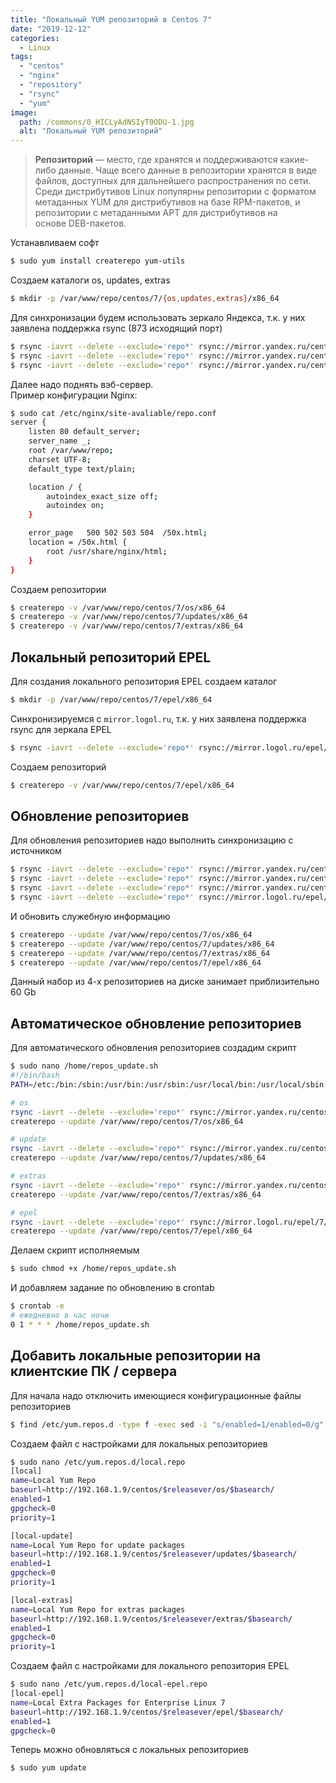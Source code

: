 ```yaml
---
title: "Локальный YUM репозиторий в Centos 7"
date: "2019-12-12"
categories: 
  - Linux
tags: 
  - "centos"
  - "nginx"
  - "repository"
  - "rsync"
  - "yum"
image:
  path: /commons/0_HICLyAdNSIyT0ODU-1.jpg
  alt: "Локальный YUM репозиторий"
---
```


> **Репозиторий** — место, где хранятся и поддерживаются какие-либо данные. Чаще всего данные в репозитории хранятся в виде файлов, доступных для дальнейшего распространения по сети.  
> Среди дистрибутивов Linux популярны репозитории с форматом метаданных YUM для дистрибутивов на базе RPM-пакетов, и репозитории с метаданными APT для дистрибутивов на основе DEB-пакетов.

Устанавливаем софт

```sh
$ sudo yum install createrepo yum-utils
```

Создаем каталоги os, updates, extras

```sh
$ mkdir -p /var/www/repo/centos/7/{os,updates,extras}/x86_64
```

Для синхронизации будем использовать зеркало Яндекса, т.к. у них заявлена поддержка rsync (873 исходящий порт)

```sh
$ rsync -iavrt --delete --exclude='repo*' rsync://mirror.yandex.ru/centos/7/os/x86_64/ /var/www/repo/centos/7/os/x86_64/
$ rsync -iavrt --delete --exclude='repo*' rsync://mirror.yandex.ru/centos/7/updates/x86_64/ /var/www/repo/centos/7/updates/x86_64/
$ rsync -iavrt --delete --exclude='repo*' rsync://mirror.yandex.ru/centos/7/extras/x86_64/ /var/www/repo/centos/7/extras/x86_64/
```

Далее надо поднять вэб-сервер.  
Пример конфигурации Nginx:

```sh
$ sudo cat /etc/nginx/site-avaliable/repo.conf
server {
    listen 80 default_server;
    server_name _;
    root /var/www/repo;
    charset UTF-8;
    default_type text/plain;

    location / {
        autoindex_exact_size off;
        autoindex on;
    }

    error_page   500 502 503 504  /50x.html;
    location = /50x.html {
        root /usr/share/nginx/html;
    }
}
```

Создаем репозитории

```sh
$ createrepo -v /var/www/repo/centos/7/os/x86_64
$ createrepo -v /var/www/repo/centos/7/updates/x86_64
$ createrepo -v /var/www/repo/centos/7/extras/x86_64
```

## Локальный репозиторий EPEL

Для создания локального репозитория EPEL создаем каталог

```sh
$ mkdir -p /var/www/repo/centos/7/epel/x86_64
```

Синхронизируемся c `mirror.logol.ru`, т.к. у них заявлена поддержка rsync для зеркала EPEL

```sh
$ rsync -iavrt --delete --exclude='repo*' rsync://mirror.logol.ru/epel/7/x86_64/ /var/www/repo/centos/7/epel/x86_64/
```

Создаем репозиторий

```sh
$ createrepo -v /var/www/repo/centos/7/epel/x86_64
```

## Обновление репозиториев

Для обновления репозиториев надо выполнить синхронизацию с источником

```sh
$ rsync -iavrt --delete --exclude='repo*' rsync://mirror.yandex.ru/centos/7/os/x86_64/ /var/www/repo/centos/7/os/x86_64/
$ rsync -iavrt --delete --exclude='repo*' rsync://mirror.yandex.ru/centos/7/updates/x86_64/ /var/www/repo/centos/7/updates/x86_64/
$ rsync -iavrt --delete --exclude='repo*' rsync://mirror.yandex.ru/centos/7/extras/x86_64/ /var/www/repo/centos/7/extras/x86_64/
$ rsync -iavrt --delete --exclude='repo*' rsync://mirror.logol.ru/epel/7/x86_64/ /var/www/repo/centos/7/epel/x86_64/
```

И обновить служебную информацию

```sh
$ createrepo --update /var/www/repo/centos/7/os/x86_64
$ createrepo --update /var/www/repo/centos/7/updates/x86_64
$ createrepo --update /var/www/repo/centos/7/extras/x86_64
$ createrepo --update /var/www/repo/centos/7/epel/x86_64
```

Данный набор из 4-х репозиториев на диске занимает приблизительно 60 Gb

## Автоматическое обновление репозиториев

Для автоматического обновления репозиториев создадим скрипт

```sh
$ sudo nano /home/repos_update.sh
#!/bin/bash
PATH=/etc:/bin:/sbin:/usr/bin:/usr/sbin:/usr/local/bin:/usr/local/sbin

# os
rsync -iavrt --delete --exclude='repo*' rsync://mirror.yandex.ru/centos/7/os/x86_64/ /var/www/repo/centos/7/os/x86_64/
createrepo --update /var/www/repo/centos/7/os/x86_64

# update
rsync -iavrt --delete --exclude='repo*' rsync://mirror.yandex.ru/centos/7/updates/x86_64/ /var/www/repo/centos/7/updates/x86_64/
createrepo --update /var/www/repo/centos/7/updates/x86_64

# extras
rsync -iavrt --delete --exclude='repo*' rsync://mirror.yandex.ru/centos/7/extras/x86_64/ /var/www/repo/centos/7/extras/x86_64/
createrepo --update /var/www/repo/centos/7/extras/x86_64

# epel
rsync -iavrt --delete --exclude='repo*' rsync://mirror.logol.ru/epel/7/x86_64/ /var/www/repo/centos/7/epel/x86_64/
createrepo --update /var/www/repo/centos/7/epel/x86_64
```

Делаем скрипт исполняемым

```sh
$ sudo chmod +x /home/repos_update.sh
```

И добавляем задание по обновлению в crontab

```sh
$ crontab -e
# ежедневно в час ночи
0 1 * * * /home/repos_update.sh
```

## Добавить локальные репозитории на клиентские ПК / сервера

Для начала надо отключить имеющиеся конфигурационные файлы репозиториев

```sh
$ find /etc/yum.repos.d -type f -exec sed -i "s/enabled=1/enabled=0/g" {} \;
```

Создаем файл с настройками для локальных репозиториев

```sh
$ sudo nano /etc/yum.repos.d/local.repo
[local]
name=Local Yum Repo
baseurl=http://192.168.1.9/centos/$releasever/os/$basearch/
enabled=1
gpgcheck=0
priority=1

[local-update]
name=Local Yum Repo for update packages
baseurl=http://192.168.1.9/centos/$releasever/updates/$basearch/
enabled=1
gpgcheck=0
priority=1

[local-extras]
name=Local Yum Repo for extras packages
baseurl=http://192.168.1.9/centos/$releasever/extras/$basearch/
enabled=1
gpgcheck=0
priority=1
```

Создаем файл с настройками для локального репозитория EPEL

```sh
$ sudo nano /etc/yum.repos.d/local-epel.repo
[local-epel]
name=Local Extra Packages for Enterprise Linux 7
baseurl=http://192.168.1.9/centos/$releasever/epel/$basearch/
enabled=1
gpgcheck=0
```

Теперь можно обновляться с локальных репозиториев

```sh
$ sudo yum update
```